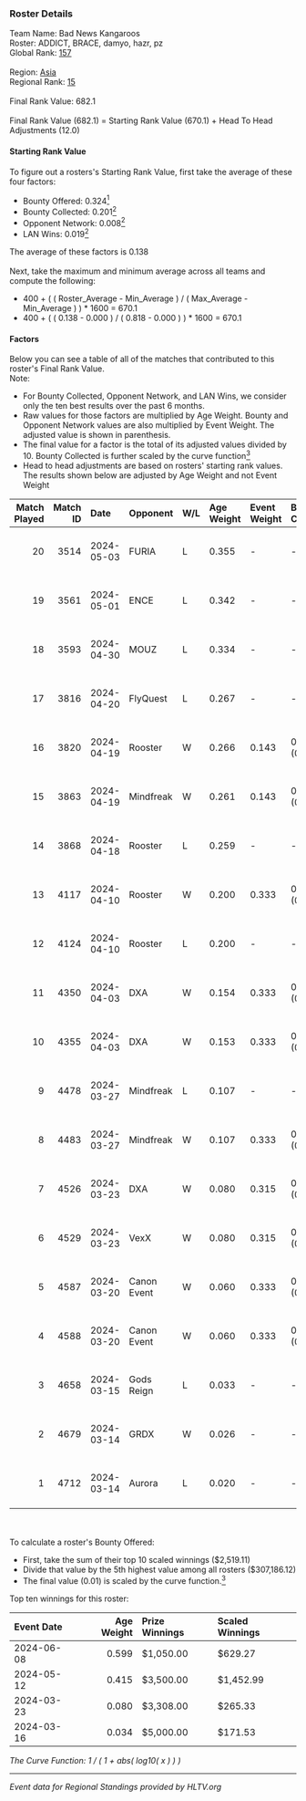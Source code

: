 ### Roster Details<br />
Team Name: Bad News Kangaroos<br />
Roster: ADDICT, BRACE, damyo, hazr, pz<br />
Global Rank: [157](../../standings_global_2024_09_07.md)<br />
<br />
Region: [Asia]( ../../standings_asia_2024_09_07.md)<br />
Regional Rank: [15]( ../../standings_asia_2024_09_07.md)<br />
<br />
Final Rank Value:  682.1<br />
<br />
Final Rank Value (682.1) = Starting Rank Value (670.1) + Head To Head Adjustments (12.0)<br />

#### Starting Rank Value<br />
To figure out a rosters's Starting Rank Value, first take the average of these four factors:<br />
- Bounty Offered: 0.324[<sup>1</sup>](#table2)
- Bounty Collected: 0.201[<sup>2</sup>](#table1)
- Opponent Network: 0.008[<sup>2</sup>](#table1)
- LAN Wins: 0.019[<sup>2</sup>](#table1)

The average of these factors is 0.138<br />
<br />
Next, take the maximum and minimum average across all teams and compute the following:<br />
- 400 + ( ( Roster_Average - Min_Average ) / ( Max_Average - Min_Average ) ) * 1600 = 670.1
- 400 + ( ( 0.138 - 0.000 ) / ( 0.818 - 0.000 ) ) * 1600 = 670.1


#### Factors<br />
Below you can see a table of all of the matches that contributed to this roster's Final Rank Value.<br />
Note:<br />

- For Bounty Collected, Opponent Network, and LAN Wins, we consider only the ten best results over the past 6 months.
- Raw values for those factors are multiplied by Age Weight. Bounty and Opponent Network values are also multiplied by Event Weight. The adjusted value is shown in parenthesis.
- The final value for a factor is the total of its adjusted values divided by 10. Bounty Collected is further scaled by the curve function[<sup>3</sup>](#curveFunction)
- Head to head adjustments are based on rosters' starting rank values. The results shown below are adjusted by Age Weight and not Event Weight
<span id="table1"></span><br />


| Match Played | Match ID | Date       | Opponent    | W/L | Age Weight | Event Weight | Bounty Collected | Opponent Network | LAN Wins  | H2H Adj. | Roster                              |
| -: | -: | :- | :- | :- | :- | :- | :- | :- | :- | -: | :- |
|           20 |     3514 | 2024-05-03 | FURIA       | L   | 0.355      | -            | -                | -                | -         |    -0.06 | ADDICT, BRACE, damyo, hazr, pz      |
|           19 |     3561 | 2024-05-01 | ENCE        | L   | 0.342      | -            | -                | -                | -         |    -0.47 | ADDICT, BRACE, damyo, hazr, pz      |
|           18 |     3593 | 2024-04-30 | MOUZ        | L   | 0.334      | -            | -                | -                | -         |    -0.01 | ADDICT, BRACE, damyo, hazr, pz      |
|           17 |     3816 | 2024-04-20 | FlyQuest    | L   | 0.267      | -            | -                | -                | -         |    -1.03 | ADDICT, BRACE, damyo, hazr, pz      |
|           16 |     3820 | 2024-04-19 | Rooster     | W   | 0.266      | 0.143        | 0.007 (0.000)    | 0.352 (0.013)    | 0 (0.000) |     4.89 | ADDICT, BRACE, damyo, hazr, pz      |
|           15 |     3863 | 2024-04-19 | Mindfreak   | W   | 0.261      | 0.143        | 0.003 (0.000)    | 0.234 (0.009)    | 0 (0.000) |     4.18 | ADDICT, BRACE, damyo, hazr, pz      |
|           14 |     3868 | 2024-04-18 | Rooster     | L   | 0.259      | -            | -                | -                | -         |    -3.40 | ADDICT, BRACE, damyo, hazr, pz      |
|           13 |     4117 | 2024-04-10 | Rooster     | W   | 0.200      | 0.333        | 0.007 (0.000)    | 0.352 (0.024)    | 0 (0.000) |     3.69 | ADDICT, BRACE, damyo, hazr, pz      |
|           12 |     4124 | 2024-04-10 | Rooster     | L   | 0.200      | -            | -                | -                | -         |    -2.65 | ADDICT, BRACE, damyo, hazr, pz      |
|           11 |     4350 | 2024-04-03 | DXA         | W   | 0.154      | 0.333        | 0.001 (0.000)    | 0.230 (0.012)    | 0 (0.000) |     2.25 | ADDICT, BRACE, damyo, hazr, pz      |
|           10 |     4355 | 2024-04-03 | DXA         | W   | 0.153      | 0.333        | 0.001 (0.000)    | 0.230 (0.012)    | 0 (0.000) |     2.28 | ADDICT, BRACE, damyo, hazr, pz      |
|            9 |     4478 | 2024-03-27 | Mindfreak   | L   | 0.107      | -            | -                | -                | -         |    -1.90 | ADDICT, BRACE, damyo, hazr, pz      |
|            8 |     4483 | 2024-03-27 | Mindfreak   | W   | 0.107      | 0.333        | 0.003 (0.000)    | 0.018 (0.001)    | 0 (0.000) |     1.49 | ADDICT, BRACE, damyo, hazr, pz      |
|            7 |     4526 | 2024-03-23 | DXA         | W   | 0.080      | 0.315        | 0.001 (0.000)    | 0.230 (0.006)    | 1 (0.080) |     1.21 | ADDICT, BRACE, damyo, hazr, pz      |
|            6 |     4529 | 2024-03-23 | VexX        | W   | 0.080      | 0.315        | 0.000 (0.000)    | 0.000 (0.000)    | 1 (0.080) |     0.70 | ADDICT, BRACE, damyo, hazr, pz      |
|            5 |     4587 | 2024-03-20 | Canon Event | W   | 0.060      | 0.333        | 0.000 (0.000)    | 0.000 (0.000)    | 0 (0.000) |     0.54 | ADDICT, BRACE, damyo, hazr, pz      |
|            4 |     4588 | 2024-03-20 | Canon Event | W   | 0.060      | 0.333        | 0.000 (0.000)    | 0.000 (0.000)    | -         |     0.54 | ADDICT, BRACE, damyo, hazr, pz      |
|            3 |     4658 | 2024-03-15 | Gods Reign  | L   | 0.033      | -            | -                | -                | -         |    -0.47 | ADDICT, BRACE, hazr, pz, yourwombat |
|            2 |     4679 | 2024-03-14 | GRDX        | W   | 0.026      | -            | -                | -                | 1 (0.026) |     0.24 | ADDICT, BRACE, hazr, pz, yourwombat |
|            1 |     4712 | 2024-03-14 | Aurora      | L   | 0.020      | -            | -                | -                | -         |    -0.01 | ADDICT, BRACE, hazr, pz, yourwombat |

<br />
<span id="table2"></span><br />
To calculate a roster's Bounty Offered:<br />

- First, take the sum of their top 10 scaled winnings ($2,519.11)
- Divide that value by the 5th highest value among all rosters ($307,186.12)
- The final value (0.01) is scaled by the curve function.[<sup>3</sup>](#curveFunction)

Top ten winnings for this roster:<br />

| Event Date | Age Weight | Prize Winnings | Scaled Winnings |
| :- | -: | :- | :- |
| 2024-06-08 |      0.599 | $1,050.00      | $629.27         |
| 2024-05-12 |      0.415 | $3,500.00      | $1,452.99       |
| 2024-03-23 |      0.080 | $3,308.00      | $265.33         |
| 2024-03-16 |      0.034 | $5,000.00      | $171.53         |


<span id="curveFunction"></span>_The Curve Function: 1 / ( 1 + abs( log10( x ) ) )_<br />

---
_Event data for Regional Standings provided by HLTV.org_<br />

